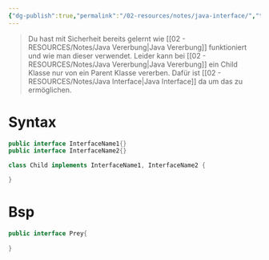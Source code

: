 ```yaml
---
{"dg-publish":true,"permalink":"/02-resources/notes/java-interface/","tags":["code/java","code/OOP/vererbung"],"updated":"2024-11-08T13:44:06.466+01:00"}
---
```


>Du hast mit Sicherheit bereits gelernt wie [[02 - RESOURCES/Notes/Java Vererbung\|Java Vererbung]] funktioniert und wie man dieser verwendet.
>Leider kann bei [[02 - RESOURCES/Notes/Java Vererbung\|Java Vererbung]] ein Child Klasse nur von ein Parent Klasse vererben.
>Dafür ist [[02 - RESOURCES/Notes/Java Interface\|Java Interface]] da um das zu ermöglichen.

# Syntax

```java
public interface InterfaceName1{}
public interface InterfaceName2{}

class Child implements InterfaceName1, InterfaceName2 {

}
```


# Bsp
```java
public interface Prey{
	
}

```
